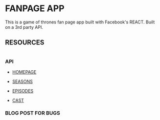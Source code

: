 # FANPAGE APP

This is a game of thrones fan page app built with Facebook's REACT. Built on a 3rd party API.

## RESOURCES

#

### API

- [HOMEPAGE](http://api.tvmaze.com/shows/82)

- [SEASONS](http://api.tvmaze.com/shows/82/seasons)

- [EPISODES](http://api.tvmaze.com/shows/82/episodes)

- [CAST](http://api.tvmaze.com/shows/82/cast)

### BLOG POST FOR BUGS
